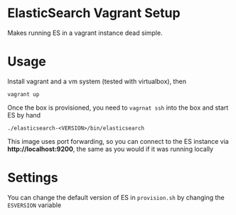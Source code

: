 # ElasticSearch Vagrant Setup

Makes running ES in a vagrant instance dead simple.

# Usage

Install vagrant and a vm system (tested with virtualbox), then

`vagrant up`

Once the box is provisioned, you need to `vagrnat ssh` into the box and start ES by hand

`./elasticsearch-<VERSION>/bin/elasticsearch`

This image uses port forwarding, so you can connect to the ES instance via **http://localhost:9200**, 
the same as you would if it was running locally

# Settings

You can change the default version of ES in `provision.sh` by changing the `ESVERSION` variable
